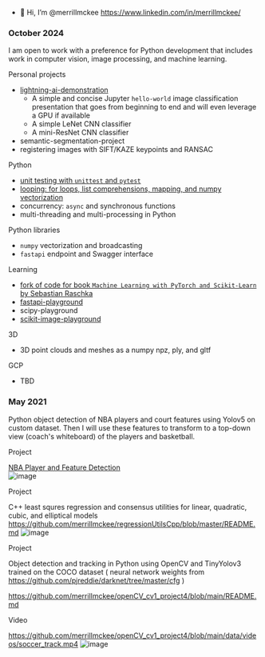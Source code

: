 - 👋 Hi, I’m @merrillmckee https://www.linkedin.com/in/merrillmckee/

### October 2024

I am open to work with a preference for Python development that includes work in computer vision, image processing, and machine learning.

Personal projects
- [lightning-ai-demonstration](https://github.com/merrillmckee/lightning-ai-demonstration)
  - A simple and concise Jupyter `hello-world` image classification presentation that goes from beginning to end and will even leverage a GPU if available
  - A simple LeNet CNN classifier
  - A mini-ResNet CNN classifier
- semantic-segmentation-project
- registering images with SIFT/KAZE keypoints and RANSAC

Python
- [unit testing with `unittest` and `pytest`](https://github.com/merrillmckee/unit-testing)
- [looping: for loops, list comprehensions, mapping, and numpy vectorization](https://github.com/merrillmckee/loops-in-python/blob/main/src/loops-in-python.ipynb)
- concurrency: `async` and synchronous functions
- multi-threading and multi-processing in Python

Python libraries
- `numpy` vectorization and broadcasting
- `fastapi` endpoint and Swagger interface

Learning
- [fork of code for book `Machine Learning with PyTorch and Scikit-Learn` by Sebastian Raschka](https://github.com/merrillmckee/machine-learning-book)
- [fastapi-playground](https://github.com/merrillmckee/fastapi-playground)
- scipy-playground
- [scikit-image-playground](https://github.com/merrillmckee/scikit-image-playground)

3D
- 3D point clouds and meshes as a numpy npz, ply, and gltf
  
GCP
- TBD

### May 2021

Python object detection of NBA players and court features using Yolov5 on custom dataset.  Then I will use these features to transform to a top-down view (coach's whiteboard) of the players and basketball.

Project

[NBA Player and Feature Detection](https://github.com/merrillmckee/nbaPlayerAndFeatureDetection/blob/main/README.md)  
![image](https://user-images.githubusercontent.com/79757625/117844860-08d06380-b24e-11eb-9b13-911e35c220af.png)

Project

C++ least squres regression and consensus utilities for linear, quadratic, cubic, and elliptical models
https://github.com/merrillmckee/regressionUtilsCpp/blob/master/README.md
![image](https://user-images.githubusercontent.com/79757625/117741031-7ab59800-b1cf-11eb-94d4-f7c09c72af83.png)

Project

Object detection and tracking in Python using OpenCV and TinyYolov3 trained on the COCO dataset ( neural network weights from https://github.com/pjreddie/darknet/tree/master/cfg )

https://github.com/merrillmckee/openCV_cv1_project4/blob/main/README.md

Video

https://github.com/merrillmckee/openCV_cv1_project4/blob/main/data/videos/soccer_track.mp4
![image](https://user-images.githubusercontent.com/79757625/117866310-fca3d080-b264-11eb-87cc-32f55daf3d4b.png)



